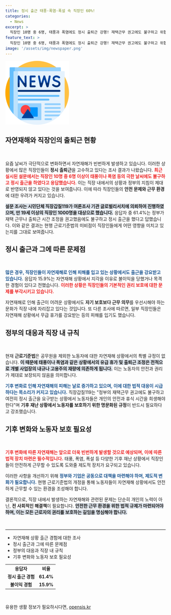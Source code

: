 ```yaml
---
title: 정시 출근 태풍·폭염·폭설 속 직장인 60%!
categories:
  - News
excerpt: >
  직장인 10명 중 6명, 태풍과 폭염에도 정시 출퇴근 강행! 재택근무 권고에도 불구하고 위협받는 개인 안전과 휴식, 기후 재난 속 노동자 보호를 위한 규정 마련이 시급하다.
feature_text: >
  직장인 10명 중 6명, 태풍과 폭염에도 정시 출퇴근 강행! 재택근무 권고에도 불구하고 위협받는 개인 안전과 휴식, 기후 재난 속 노동자 보호를 위한 규정 마련이 시급하다.
image: '/assets/img/newspaper.png'
---
```


<p><img src="/assets/img/newspaper.png" alt="kimp 속보" /></p>

<h2 data-ke-size="size26">자연재해와 직장인의 출퇴근 현황</h2>

<p data-ke-size="size16">&nbsp;</p>

<p>요즘 날씨가 극단적으로 변화하면서 자연재해가 빈번하게 발생하고 있습니다. 이러한 상황에서 많은 직장인들이 <strong>정시 출퇴근</strong>을 고수하고 있다는 조사 결과가 나왔습니다. <b><span style="color: #ee2323;">최근 실시된 설문에서는 직장인 10명 중 6명 이상이 태풍이나 폭염 등의 극한 날씨에도 불구하고 정시 출근을 하였다고 응답했습니다.</span></b> 이는 직장 내에서의 상황과 정부의 지침이 제대로 반영되지 않고 있다는 것을 보여줍니다. 이에 따라 직장인들의 <strong>안전 문제와 근무 환경</strong>에 대한 우려가 커지고 있습니다.</p>

<p><b><span style="background-color: #21538527;">설문 조사는 시민단체 직장갑질119가 여론조사 기관 글로벌리서치에 의뢰하여 진행하였으며, 만 19세 이상의 직장인 1000명을 대상으로 했습니다.</span></b> 응답자 중 61.4%는 정부가 재택 근무나 출퇴근 시간 조정을 권고했음에도 불구하고 정시 출근을 했다고 답했습니다. 이와 같은 결과는 현행 근로기준법의 미비점이 직장인들에게 어떤 영향을 미치고 있는지를 그대로 보여줍니다.</p>

<h2 data-ke-size="size26">정시 출근과 그에 따른 문제점</h2>

<p data-ke-size="size16">&nbsp;</p>

<p><b><span style="color: #1a5490;">많은 경우, 직장인들이 자연재해로 인해 피해를 입고 있는 상황에서도 출근을 강요받고 있습니다.</span></b> 응답자 15.9%는 자연재해 상황에서 지각을 이유로 불이익을 당했거나 목격한 경험이 있다고 전했습니다. <b><span style="color: #ee2323;">이러한 상황은 직장인들의 기본적인 권리 보호에 대한 문제를 부각시키고 있습니다.</span></b> </p>

<p>자연재해로 인해 출근이 어려운 상황에서도 <strong>자기 보호보다 근무 의무</strong>를 우선시해야 하는 문화가 직장 내에 자리잡고 있다는 것입니다. 또 다른 조사에 따르면, 일부 직장인들은 자연재해 상황에서 무급 휴가를 강요받는 등의 피해를 입기도 했습니다.</p>

<h2 data-ke-size="size26">정부의 대응과 직장 내 규칙</h2>

<p data-ke-size="size16">&nbsp;</p>

<p>현재 <strong>근로기준법</strong>은 공무원을 제외한 노동자에 대한 자연재해 상황에서의 특별 규정이 없습니다. <b><span style="background-color: #21538527;">이 때문에 태풍이나 폭염과 같은 상황에서의 유급 휴가 및 출퇴근 조정은 전적으로 개별 사업장의 내규나 고용주의 재량에 의존하게 됩니다.</span></b> 이는 노동자의 안전과 권리가 제대로 보장되지 않음을 의미합니다. </p>

<p><b><span style="color: #1a5490;">기후 변화로 인해 자연재해의 피해는 날로 증가하고 있으며, 이에 대한 법적 대응이 시급하다는 목소리가 커지고 있습니다.</span></b> 직장갑질119는 "정부의 재택근무 권고에도 불구하고 여전히 정시 출근을 요구받는 상황에서 노동자들은 개인의 안전과 휴식 시간을 희생해야 한다"며 <strong>기후 재난 상황에서 노동자를 보호하기 위한 명문화된 규정</strong>이 반드시 필요하다고 강조했습니다.</p>

<h2 data-ke-size="size26">기후 변화와 노동자 보호 필요성</h2>

<p data-ke-size="size16">&nbsp;</p>

<p><b><span style="color: #ee2323;">기후 변화에 따른 자연재해는 앞으로 더욱 빈번하게 발생할 것으로 예상되며, 이에 따른 법적 장치 마련은 필수적입니다.</span></b> 태풍, 폭염, 폭설 등 다양한 기후 재난 상황에서 직장인들이 안전하게 근무할 수 있도록 도와줄 제도적 장치가 요구되고 있습니다. </p>

<p>이러한 사항을 개선하기 위해 <b><span style="color: #1a5490;">정부와 기업은 공동으로 대책을 마련해야 하며, 제도적 변화가 필요합니다.</span></b> 현행 근로기준법의 개정을 통해 노동자들이 자연재해 상황에서도 안전하게 근무할 수 있는 환경을 조성해야 합니다. </p>

<p>결론적으로, 직장 내에서 발생하는 자연재해와 관련된 문제는 단순히 개인의 노력이 아닌, <strong>전 사회적인 해결책</strong>이 필요합니다. <b><span style="background-color: #21538527;">안전한 근무 환경을 위한 법적 규제가 마련되어야 하며, 이는 모든 근로자의 권리를 보호하는 길임을 명심해야 합니다.</span></b></p>

<p data-ke-size="size16">&nbsp;</p>

<hr style="height: 1px; border-width: 0; color: #000; background-color: #000;" />

<ul>
    <li>자연재해 상황 출근 경험에 대한 조사</li>
    <li>정시 출근과 그에 따른 문제점</li>
    <li>정부의 대응과 직장 내 규칙</li>
    <li>기후 변화와 노동자 보호 필요성</li>
</ul>

<table style="width: 100%;">
    <tbody>
        <tr>
            <td style="text-align: center; height: 17px;"><b>응답자</b></td>
            <td style="text-align: center; height: 17px;"><b>비율</b></td>
        </tr>
        <tr>
            <td style="text-align: center; height: 17px;"><b>정시 출근 경험</b></td>
            <td style="text-align: center; height: 17px;"><b>61.4%</b></td>
        </tr>
        <tr>
            <td style="text-align: center; height: 17px;"><b>불이익 경험</b></td>
            <td style="text-align: center; height: 17px;"><b>15.9%</b></td>
        </tr>
    </tbody>
</table>

<p data-ke-size="size16">&nbsp;</p>
유용한 생활 정보가 필요하시다면, <a href="https://opensis.kr" rel="dofollow">opensis.kr</a>


